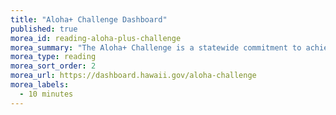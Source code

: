 ```yaml
---
title: "Aloha+ Challenge Dashboard"
published: true
morea_id: reading-aloha-plus-challenge
morea_summary: "The Aloha+ Challenge is a statewide commitment to achieve six interconnected sustainability goals for 2030."
morea_type: reading
morea_sort_order: 2
morea_url: https://dashboard.hawaii.gov/aloha-challenge
morea_labels:
  - 10 minutes
---
```


